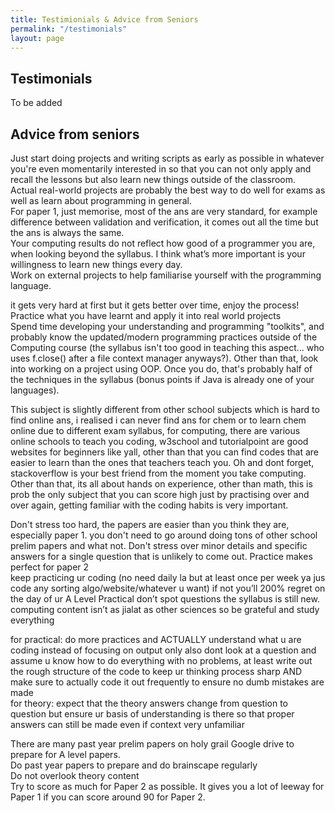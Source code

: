 ```yaml
---
title: Testimionials & Advice from Seniors
permalink: "/testimonials"
layout: page
---
```


## Testimonials

To be added

## Advice from seniors

Just start doing projects and writing scripts as early as possible in whatever you're even momentarily interested in so that you can not only apply and recall the lessons but also learn new things outside of the classroom.  
Actual real-world projects are probably the best way to do well for exams as well as learn about programming in general.  
For paper 1, just memorise, most of the ans are very standard, for example difference between validation and verification, it comes out all the time but the ans is always the same.  
Your computing results do not reflect how good of a programmer you are, when looking beyond the syllabus. I think what’s more important is your willingness to learn new things every day.  
Work on external projects to help familiarise yourself with the programming language.

it gets very hard at first but it gets better over time, enjoy the process!  
Practice what you have learnt and apply it into real world projects  
Spend time developing your understanding and programming "toolkits", and probably know the updated/modern programming practices outside of the Computing course (the syllabus isn't too good in teaching this aspect... who uses f.close() after a file context manager anyways?). Other than that, look into working on a project using OOP. Once you do, that's probably half of the techniques in the syllabus (bonus points if Java is already one of your languages).  

This subject is slightly different from other school subjects which is hard to find online ans, i realised i can never find ans for chem or to learn chem online due to different exam syllabus, for computing, there are various online schools to teach you coding, w3school and tutorialpoint are good websites for beginners like yall, other than that you can find codes that are easier to learn than the ones that teachers teach you. Oh and dont forget, stackoverflow is your best friend from the moment you take computing. Other than that, its all about hands on experience, other than math, this is prob the only subject that you can score high just by practising over and over again, getting familiar with the coding habits is very important.  

Don't stress too hard, the papers are easier than you think they are, especially paper 1. you don't need to go around doing tons of other school prelim papers and what not. Don't stress over minor details and specific answers for a single question that is unlikely to come out. Practice makes perfect for paper 2   
keep practicing ur coding (no need daily la but at least once per week ya jus code any sorting algo/website/whatever u want) if not you’ll 200% regret on the day of ur A Level Practical don’t spot questions the syllabus is still new. computing content isn’t as jialat as other sciences so be grateful and study everything  

for practical: do more practices and ACTUALLY understand what u are coding instead of focusing on output only also dont look at a question and assume u know how to do everything with no problems, at least write out the rough structure of the code to keep ur thinking process sharp AND make sure to actually code it out frequently to ensure no dumb mistakes are made  
for theory: expect that the theory answers change from question to question but ensure ur basis of understanding is there so that proper answers can still be made even if context very unfamiliar  

There are many past year prelim papers on holy grail Google drive to prepare for A level papers.  
Do past year papers to prepare and do brainscape regularly  
Do not overlook theory content  
Try to score as much for Paper 2 as possible. It gives you a lot of leeway for Paper 1 if you can score around 90 for Paper 2.  
